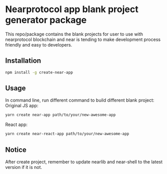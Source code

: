 # Nearprotocol app blank project generator package
This repo/package contains the blank projects for user to use with nearprotocol blockchain and near is tending to make development process friendly and easy to developers.

## Installation

```bash
npm install -g create-near-app
```

## Usage

In command line, run different command to build different blank project:
Original JS app:

```bash
yarn create near-app path/to/your/new-awesome-app
```
React app:
```bash
yarn create near-react-app path/to/your/new-awesome-app
```

## Notice

After create project, remember to update nearlib and near-shell to the latest version if it is not.